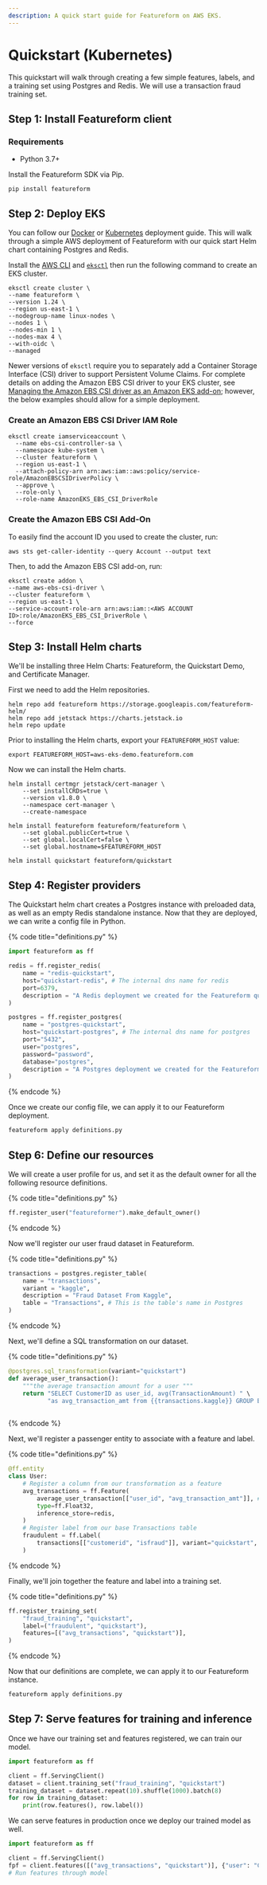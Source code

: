 ```yaml
---
description: A quick start guide for Featureform on AWS EKS.
---
```


# Quickstart (Kubernetes)

This quickstart will walk through creating a few simple features, labels, and a training set using Postgres and Redis. We will use a transaction fraud training set.

## Step 1: Install Featureform client

### Requirements

- Python 3.7+

Install the Featureform SDK via Pip.

```shell
pip install featureform
```

## Step 2: Deploy EKS

You can follow our [Docker](quickstart-docker.md) or [Kubernetes](kubernetes.md) deployment guide. This will walk through a simple AWS deployment of Featureform with our quick start Helm chart containing Postgres and Redis.

Install the [AWS CLI](https://docs.aws.amazon.com/cli/latest/userguide/getting-started-install.html) and [`eksctl`](https://eksctl.io/introduction/#installation) then run the following command to create an EKS cluster.

```shell
eksctl create cluster \
--name featureform \
--version 1.24 \
--region us-east-1 \
--nodegroup-name linux-nodes \
--nodes 1 \
--nodes-min 1 \
--nodes-max 4 \
--with-oidc \
--managed
```

Newer versions of `eksctl` require you to separately add a Container Storage Interface (CSI) driver to support Persistent Volume Claims. For complete details on adding the Amazon EBS CSI driver to your EKS cluster, see [Managing the Amazon EBS CSI driver as an Amazon EKS add-on](https://docs.aws.amazon.com/eks/latest/userguide/managing-ebs-csi.html); however, the below examples should allow for a simple deployment.

### Create an Amazon EBS CSI Driver IAM Role

```shell
eksctl create iamserviceaccount \
  --name ebs-csi-controller-sa \
  --namespace kube-system \
  --cluster featureform \
  --region us-east-1 \
  --attach-policy-arn arn:aws:iam::aws:policy/service-role/AmazonEBSCSIDriverPolicy \
  --approve \
  --role-only \
  --role-name AmazonEKS_EBS_CSI_DriverRole
```

### Create the Amazon EBS CSI Add-On

To easily find the account ID you used to create the cluster, run:

```shell
aws sts get-caller-identity --query Account --output text
```

Then, to add the Amazon EBS CSI add-on, run:

```shell
eksctl create addon \
--name aws-ebs-csi-driver \
--cluster featureform \
--region us-east-1 \
--service-account-role-arn arn:aws:iam::<AWS ACCOUNT ID>:role/AmazonEKS_EBS_CSI_DriverRole \
--force
```

## Step 3: Install Helm charts

We'll be installing three Helm Charts: Featureform, the Quickstart Demo, and Certificate Manager.

First we need to add the Helm repositories.

```shell
helm repo add featureform https://storage.googleapis.com/featureform-helm/ 
helm repo add jetstack https://charts.jetstack.io 
helm repo update
```

Prior to installing the Helm charts, export your `FEATUREFORM_HOST` value:

```shell
export FEATUREFORM_HOST=aws-eks-demo.featureform.com
```

Now we can install the Helm charts.

```shell
helm install certmgr jetstack/cert-manager \
    --set installCRDs=true \
    --version v1.8.0 \
    --namespace cert-manager \
    --create-namespace
    
helm install featureform featureform/featureform \
    --set global.publicCert=true \
    --set global.localCert=false \
    --set global.hostname=$FEATUREFORM_HOST
    
helm install quickstart featureform/quickstart
```

## Step 4: Register providers

The Quickstart helm chart creates a Postgres instance with preloaded data, as well as an empty Redis standalone instance. Now that they are deployed, we can write a config file in Python.

{% code title="definitions.py" %}

```python
import featureform as ff

redis = ff.register_redis(
    name = "redis-quickstart",
    host="quickstart-redis", # The internal dns name for redis
    port=6379,
    description = "A Redis deployment we created for the Featureform quickstart"
)

postgres = ff.register_postgres(
    name = "postgres-quickstart",
    host="quickstart-postgres", # The internal dns name for postgres
    port="5432",
    user="postgres",
    password="password",
    database="postgres",
    description = "A Postgres deployment we created for the Featureform quickstart"
)
```

{% endcode %}

Once we create our config file, we can apply it to our Featureform deployment.

```bash
featureform apply definitions.py
```

## Step 6: Define our resources

We will create a user profile for us, and set it as the default owner for all the following resource definitions.

{% code title="definitions.py" %}

```python
ff.register_user("featureformer").make_default_owner()
```

{% endcode %}

Now we'll register our  user fraud dataset in Featureform.

{% code title="definitions.py" %}

```python
transactions = postgres.register_table(
    name = "transactions",
    variant = "kaggle",
    description = "Fraud Dataset From Kaggle",
    table = "Transactions", # This is the table's name in Postgres
)
```

{% endcode %}

Next, we'll define a SQL transformation on our dataset.

{% code title="definitions.py" %}

```python
@postgres.sql_transformation(variant="quickstart")
def average_user_transaction():
    """the average transaction amount for a user """
    return "SELECT CustomerID as user_id, avg(TransactionAmount) " \
           "as avg_transaction_amt from {{transactions.kaggle}} GROUP BY user_id"
    
```

{% endcode %}

Next, we'll register a passenger entity to associate with a feature and label.

{% code title="definitions.py" %}

```python
@ff.entity
class User:
    # Register a column from our transformation as a feature
    avg_transactions = ff.Feature(
        average_user_transaction[["user_id", "avg_transaction_amt"]], # We can optional include the `timestamp_column` "timestamp" here
        type=ff.Float32,
        inference_store=redis,
    )
    # Register label from our base Transactions table
    fraudulent = ff.Label(
        transactions[["customerid", "isfraud"]], variant="quickstart", type=ff.Bool
    )
```

{% endcode %}

Finally, we'll join together the feature and label into a training set.

{% code title="definitions.py" %}

```python
ff.register_training_set(
    "fraud_training", "quickstart",
    label=("fraudulent", "quickstart"),
    features=[("avg_transactions", "quickstart")],
)
```

{% endcode %}

Now that our definitions are complete, we can apply it to our Featureform instance.

```bash
featureform apply definitions.py
```

## Step 7: Serve features for training and inference

Once we have our training set and features registered, we can train our model.

```python
import featureform as ff

client = ff.ServingClient()
dataset = client.training_set("fraud_training", "quickstart")
training_dataset = dataset.repeat(10).shuffle(1000).batch(8)
for row in training_dataset:
    print(row.features(), row.label())
```

We can serve features in production once we deploy our trained model as well.

```python
import featureform as ff

client = ff.ServingClient()
fpf = client.features([("avg_transactions", "quickstart")], {"user": "C1410926"})
# Run features through model
```
